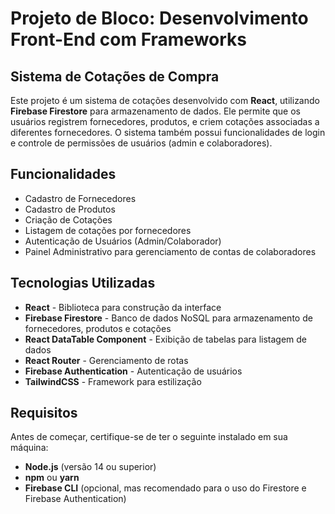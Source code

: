 # Projeto de Bloco: Desenvolvimento Front-End com Frameworks
## Sistema de Cotações de Compra

Este projeto é um sistema de cotações desenvolvido com **React**, utilizando **Firebase Firestore** para armazenamento de dados. Ele permite que os usuários registrem fornecedores, produtos, e criem cotações associadas a diferentes fornecedores. O sistema também possui funcionalidades de login e controle de permissões de usuários (admin e colaboradores).

## Funcionalidades
- Cadastro de Fornecedores
- Cadastro de Produtos
- Criação de Cotações
- Listagem de cotações por fornecedores
- Autenticação de Usuários (Admin/Colaborador)
- Painel Administrativo para gerenciamento de contas de colaboradores

## Tecnologias Utilizadas
- **React** - Biblioteca para construção da interface
- **Firebase Firestore** - Banco de dados NoSQL para armazenamento de fornecedores, produtos e cotações
- **React DataTable Component** - Exibição de tabelas para listagem de dados
- **React Router** - Gerenciamento de rotas
- **Firebase Authentication** - Autenticação de usuários
- **TailwindCSS** - Framework para estilização

## Requisitos
Antes de começar, certifique-se de ter o seguinte instalado em sua máquina:
- **Node.js** (versão 14 ou superior)
- **npm** ou **yarn**
- **Firebase CLI** (opcional, mas recomendado para o uso do Firestore e Firebase Authentication)
